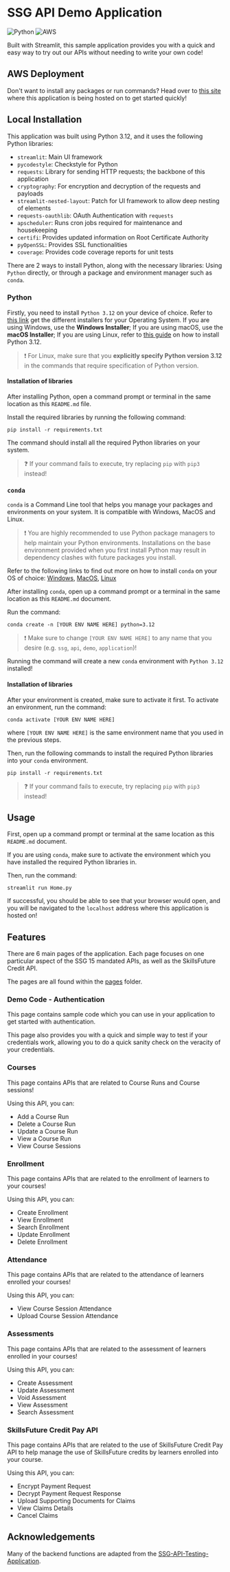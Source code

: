 # SSG API Demo Application

![Python](https://img.shields.io/badge/python-3670A0?style=for-the-badge&logo=python&logoColor=ffdd54)
![AWS](https://img.shields.io/badge/AWS-%23FF9900.svg?style=for-the-badge&logo=amazon-aws&logoColor=white)

Built with Streamlit, this sample application provides you with a quick and easy way to try out our APIs without 
needing to write your own code!

## AWS Deployment

Don't want to install any packages or run commands? Head over to [this site]() where this application is being hosted
on to get started quickly!

## Local Installation

This application was built using Python 3.12, and it uses the following Python libraries:

* `streamlit`: Main UI framework
* `pycodestyle`: Checkstyle for Python
* `requests`: Library for sending HTTP requests; the backbone of this application
* `cryptography`: For encryption and decryption of the requests and payloads
* `streamlit-nested-layout`: Patch for UI framework to allow deep nesting of elements
* `requests-oauthlib`: OAuth Authentication with `requests`
* `apscheduler`: Runs cron jobs required for maintenance and housekeeping
* `certifi`: Provides updated information on Root Certificate Authority
* `pyOpenSSL`: Provides SSL functionalities
* `coverage`: Provides code coverage reports for unit tests

There are 2 ways to install Python, along with the necessary libraries: Using `Python` directly, or through a package
and environment manager such as `conda`.

### Python

Firstly, you need to install `Python 3.12` on your device of choice. Refer to [this link](https://www.python.org/downloads/release/python-3123/)
get the different installers for your Operating System. If you are using Windows, use the **Windows Installer**; If you 
are using macOS, use the **macOS Installer**; If you are using Linux, refer to [this guide](https://www.geeksforgeeks.org/how-to-install-python-in-ubuntu/)
on how to install Python 3.12.

>  ❗ For Linux, make sure that you **explicitly specify Python version 3.12** in the commands that require specification 
> of Python version.

#### Installation of libraries

After installing Python, open a command prompt or terminal in the same location as this `README.md` file.

Install the required libraries by running the following command:

```shell
pip install -r requirements.txt
```

The command should install all the required Python libraries on your system.

> ❓ If your command fails to execute, try replacing `pip` with `pip3` instead!


### `conda`

`conda` is a Command Line tool that helps you manage your packages and environments on your system. It is compatible 
with Windows, MacOS and Linux.

> ❗ You are highly recommended to use Python package managers to help maintain your Python environments. Installations 
> on the base environment provided when you first install Python may result in dependency clashes with future 
> packages you install.

Refer to the following links to find out more on how to install `conda` on your OS of choice:
[Windows](https://conda.io/projects/conda/en/latest/user-guide/install/windows.html),
[MacOS](https://conda.io/projects/conda/en/latest/user-guide/install/macos.html),
[Linux](https://conda.io/projects/conda/en/latest/user-guide/install/linux.html)

After installing `conda`, open up a command prompt or a terminal in the same location as this `README.md` document.

Run the command:

```shell
conda create -n [YOUR ENV NAME HERE] python=3.12
```

> ❗ Make sure to change `[YOUR ENV NAME HERE]` to any name that you desire (e.g. `ssg`, `api`, `demo`, `application`)!

Running the command will create a new `conda` environment with `Python 3.12` installed!

#### Installation of libraries

After your environment is created, make sure to activate it first. To activate an environment, run the command:

```shell
conda activate [YOUR ENV NAME HERE]
```

where `[YOUR ENV NAME HERE]` is the same environment name that you used in the previous steps.


Then, run the following commands to install the required Python libraries into your `conda` environment.

```shell
pip install -r requirements.txt
```

> ❓ If your command fails to execute, try replacing `pip` with `pip3` instead!

## Usage

First, open up a command prompt or terminal at the same location as this `README.md` document.

If you are using `conda`, make sure to activate the environment which you have installed the required Python
libraries in.

Then, run the command:

```shell
streamlit run Home.py 
```

If successful, you should be able to see that your browser would open, and you will be navigated to the `localhost`
address where this application is hosted on!


## Features

There are 6 main pages of the application. Each page focuses on one particular aspect of the SSG 15 mandated APIs,
as well as the SkillsFuture Credit API.

The pages are all found within the [pages](pages) folder.

### Demo Code - Authentication

This page contains sample code which you can use in your application to get started with authentication.

This page also provides you with a quick and simple way to test if your credentials work, allowing you to do a 
quick sanity check on the veracity of your credentials.

### Courses

This page contains APIs that are related to Course Runs and Course sessions!

Using this API, you can:

* Add a Course Run
* Delete a Course Run
* Update a Course Run
* View a Course Run
* View Course Sessions

### Enrollment

This page contains APIs that are related to the enrollment of learners to your courses!

Using this API, you can:

* Create Enrollment
* View Enrollment
* Search Enrollment
* Update Enrollment
* Delete Enrollment

### Attendance

This page contains APIs that are related to the attendance of learners enrolled your courses!

Using this API, you can:

* View Course Session Attendance
* Upload Course Session Attendance

### Assessments

This page contains APIs that are related to the assessment of learners enrolled in your courses!

Using this API, you can:

* Create Assessment
* Update Assessment
* Void Assessment
* View Assessment
* Search Assessment

### SkillsFuture Credit Pay API

This page contains APIs that are related to the use of SkillsFuture Credit Pay API to help manage the 
use of SkillsFuture credits by learners enrolled into your course.

Using this API, you can:

* Encrypt Payment Request
* Decrypt Payment Request Response
* Upload Supporting Documents for Claims
* View Claims Details
* Cancel Claims

## Acknowledgements

Many of the backend functions are adapted from the [SSG-API-Testing-Application](../../Sample-Codes/SSG-API-Testing-Application).
